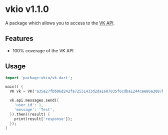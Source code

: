 # vkio v1.1.0

A package which allows you to access to the [VK API](https://vk.com/dev).

## Features

* 100% coverage of the VK API

## Usage

```dart
import 'package:vkio/vk.dart';

main() {
  VK vk = VK('a35e27fbb06d242fa72551433d2da1607035f6cdba1244cee86a3087bdfd32d54b8d1b6e6486c14c0ebe6');

  vk.api.messages.send({
    'user_id': 1,
    'message': 'Test',
  }).then((result) {
    print(result['response']);
  });
}
```
